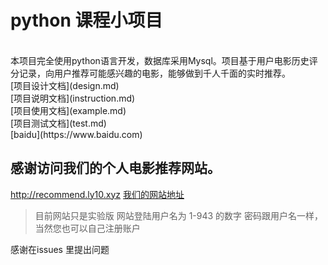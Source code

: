 
# python 课程小项目<br/>
<br/>
本项目完全使用python语言开发，数据库采用Mysql。项目基于用户电影历史评分记录，向用户推荐可能感兴趣的电影，能够做到千人千面的实时推荐。
<br/>
 [项目设计文档](design.md) 
<br/>
 [项目说明文档](instruction.md) 
<br/>
 [项目使用文档](example.md) 
<br/>
 [项目测试文档](test.md)<br>
 [baidu](https://www.baidu.com)
<br/>

## 感谢访问我们的个人电影推荐网站。

http://recommend.ly10.xyz
[我们的网站地址](http://recommend.ly10.xyz)
>目前网站只是实验版
>网站登陆用户名为 1-943 的数字
>密码跟用户名一样，当然您也可以自己注册账户

感谢在issues 里提出问题
